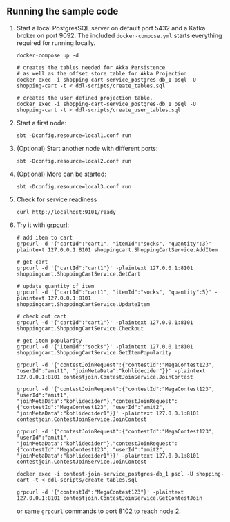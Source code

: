 ## Running the sample code

1. Start a local PostgresSQL server on default port 5432 and a Kafka broker on port 9092. The included `docker-compose.yml` starts everything required for running locally.

    ```shell
    docker-compose up -d

    # creates the tables needed for Akka Persistence
    # as well as the offset store table for Akka Projection
    docker exec -i shopping-cart-service_postgres-db_1 psql -U shopping-cart -t < ddl-scripts/create_tables.sql
    
    # creates the user defined projection table.
    docker exec -i shopping-cart-service_postgres-db_1 psql -U shopping-cart -t < ddl-scripts/create_user_tables.sql
    ```

2. Start a first node:

    ```shell
    sbt -Dconfig.resource=local1.conf run
    ```

3. (Optional) Start another node with different ports:

    ```shell
    sbt -Dconfig.resource=local2.conf run
    ```

4. (Optional) More can be started:

    ```shell
    sbt -Dconfig.resource=local3.conf run
    ```

5. Check for service readiness

    ```shell
    curl http://localhost:9101/ready
    ```

6. Try it with [grpcurl](https://github.com/fullstorydev/grpcurl):

    ```shell
    # add item to cart
    grpcurl -d '{"cartId":"cart1", "itemId":"socks", "quantity":3}' -plaintext 127.0.0.1:8101 shoppingcart.ShoppingCartService.AddItem
    
    # get cart
    grpcurl -d '{"cartId":"cart1"}' -plaintext 127.0.0.1:8101 shoppingcart.ShoppingCartService.GetCart
    
    # update quantity of item
    grpcurl -d '{"cartId":"cart1", "itemId":"socks", "quantity":5}' -plaintext 127.0.0.1:8101 shoppingcart.ShoppingCartService.UpdateItem
    
    # check out cart
    grpcurl -d '{"cartId":"cart1"}' -plaintext 127.0.0.1:8101 shoppingcart.ShoppingCartService.Checkout
    
    # get item popularity
    grpcurl -d '{"itemId":"socks"}' -plaintext 127.0.0.1:8101 shoppingcart.ShoppingCartService.GetItemPopularity
   
   grpcurl -d '{"contestJoinRequest":{"contestId":"MegaContest123", "userId":"amit1", "joinMetaData":"kohlidecider"}}' -plaintext 127.0.0.1:8101 contestjoin.ContestJoinService.JoinContest

   grpcurl -d '{"contestJoinRequest":{"contestId":"MegaContest123", "userId":"amit1", "joinMetaData":"kohlidecider"},"contestJoinRequest":{"contestId":"MegaContest123", "userId":"amit2", "joinMetaData":"kohlidecider1"}}' -plaintext 127.0.0.1:8101 contestjoin.ContestJoinService.JoinContest

   grpcurl -d '{"contestJoinRequest":{"contestId":"MegaContest123", "userId":"amit1", "joinMetaData":"kohlidecider"},"contestJoinRequest":{"contestId":"MegaContest123", "userId":"amit2", "joinMetaData":"kohlidecider1"}}' -plaintext 127.0.0.1:8101 contestjoin.ContestJoinService.JoinContest

   docker exec -i contest-join-service_postgres-db_1 psql -U shopping-cart -t < ddl-scripts/create_tables.sql
   
   grpcurl -d '{"contestId":"MegaContest123"}' -plaintext 127.0.0.1:8101 contestjoin.ContestJoinService.GetContestJoin
    ```

    or same `grpcurl` commands to port 8102 to reach node 2.

